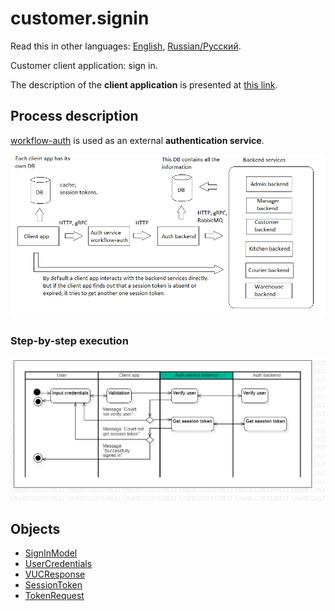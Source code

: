 # customer.signin

Read this in other languages: [English](customer.signin.md), [Russian/Русский](customer.signin.ru.md). 

Customer client application: sign in.

The description of the **client application** is presented at [this link](../customerclient.md).

## Process description

[workflow-auth](https://github.com/alexeysp11/workflow-auth) is used as an external **authentication service**.

![authentication](../../img/authentication.png)

### Step-by-step execution

![flowchart-signin](https://github.com/alexeysp11/workflow-auth/raw/main/docs/img/flowchart-signin.png)

## Objects 

- [SignInModel](../../classes/models/Authentication/SignInModel.md)
- [UserCredentials](https://github.com/alexeysp11/workflow-auth/blob/main/docs/models/NetworkParameters/UserCredentials.md)
- [VUCResponse](https://github.com/alexeysp11/workflow-auth/blob/main/docs/models/NetworkParameters/VUCResponse.md)
- [SessionToken](https://github.com/alexeysp11/workflow-auth/blob/main/docs/models/NetworkParameters/SessionToken.md)
- [TokenRequest](https://github.com/alexeysp11/workflow-auth/blob/main/docs/models/NetworkParameters/TokenRequest.md)
